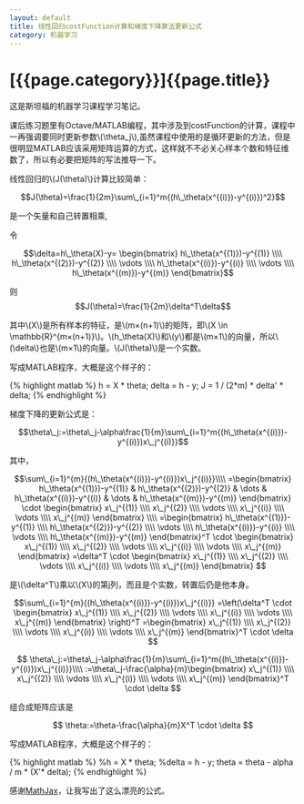 ```yaml
---
layout: default
title: 线性回归costFunction计算和梯度下降算法更新公式
category: 机器学习
---
```


\[{{page.category}}\]{{page.title}}
===============

这是斯坦福的机器学习课程学习笔记。

课后练习题里有Octave/MATLAB编程，其中涉及到costFunction的计算，课程中一再强调要同时更新参数\\(\theta_j\\),虽然课程中使用的是循环更新的方法，但是很明显MATLAB应该采用矩阵运算的方式，这样就不不必关心样本个数和特征维数了，所以有必要把矩阵的写法推导一下。

线性回归的\\(J(\theta)\\)计算比较简单：

$$J(\theta)=\frac{1}{2m}\sum\_{i=1}^m{(h\_\theta(x^{(i)})-y^{(i)})^2}$$

是一个矢量和自己转置相乘,

令

$$\delta=h\_\theta(X)-y=
\begin{bmatrix}
h\_\theta(x^{(1)})-y^{(1)} \\\\
h\_\theta(x^{(2)})-y^{(2)} \\\\
\vdots \\\\
h\_\theta(x^{(i)})-y^{(i)} \\\\
\vdots \\\\
h\_\theta(x^{(m)})-y^{(m)} 
\end{bmatrix}$$

则
$$J(\theta)=\frac{1}{2m}\delta^T\delta$$

其中\\(X\\)是所有样本的特征，是\\(m×(n+1)\\)的矩阵，即\\(X \in \mathbb{R}^{m×(n+1)}\\)。\\(h\_\theta(X)\\)和\\(y\\)都是\\(m×1\\)的向量，所以\\(\delta\\)也是\\(m×1\\)的向量。\\(J(\theta)\\)是一个实数。


写成MATLAB程序，大概是这个样子的：

{% highlight matlab %}
h = X * theta;
delta = h - y;
J = 1 / (2*m) * delta' * delta;
{% endhighlight %}

梯度下降的更新公式是：

$$\theta\_j:=\theta\_j-\alpha\frac{1}{m}\sum\_{i=1}^m{(h\_\theta(x^{(i)})-y^{(i)})x\_j^{(i)}}$$

其中，

$$\sum\_{i=1}^{m}{(h\_\theta(x^{(i)})-y^{(i)})x\_j^{(i)}}\\\\
=\begin{bmatrix}
h\_\theta(x^{(1)})-y^{(1)} &
h\_\theta(x^{(2)})-y^{(2)} &
\dots &
h\_\theta(x^{(i)})-y^{(i)} &
\dots &
h\_\theta(x^{(m)})-y^{(m)}
\end{bmatrix}
\cdot
\begin{bmatrix}
x\_j^{(1)} \\\\
x\_j^{(2)} \\\\
\vdots \\\\
x\_j^{(i)} \\\\
\vdots \\\\
x\_j^{(m)}
\end{bmatrix} \\\\
=\begin{bmatrix}
h\_\theta(x^{(1)})-y^{(1)} \\\\
h\_\theta(x^{(2)})-y^{(2)} \\\\
\vdots \\\\
h\_\theta(x^{(i)})-y^{(i)} \\\\
\vdots \\\\
h\_\theta(x^{(m)})-y^{(m)}
\end{bmatrix}^T
\cdot
\begin{bmatrix}
x\_j^{(1)} \\\\
x\_j^{(2)} \\\\
\vdots \\\\
x\_j^{(i)} \\\\
\vdots \\\\
x\_j^{(m)}
\end{bmatrix}
=\delta^T \cdot 
\begin{bmatrix}
x\_j^{(1)} \\\\
x\_j^{(2)} \\\\
\vdots \\\\
x\_j^{(i)} \\\\
\vdots \\\\
x\_j^{(m)}
\end{bmatrix}
$$

是\\(\delta^T\\)乘以\\(X\\)的第j列，而且是个实数，转置后仍是他本身。

$$\sum\_{i=1}^{m}{(h\_\theta(x^{(i)})-y^{(i)})x\_j^{(i)}}
=\left(\delta^T \cdot 
\begin{bmatrix}
x\_j^{(1)} \\\\
x\_j^{(2)} \\\\
\vdots \\\\
x\_j^{(i)} \\\\
\vdots \\\\
x\_j^{(m)}
\end{bmatrix}
\right)^T
=\begin{bmatrix}
x\_j^{(1)} \\\\
x\_j^{(2)} \\\\
\vdots \\\\
x\_j^{(i)} \\\\
\vdots \\\\
x\_j^{(m)}
\end{bmatrix}^T \cdot \delta 
$$

$$
\theta\_j:=\theta\_j-\alpha\frac{1}{m}\sum\_{i=1}^m{(h\_\theta(x^{(i)})-y^{(i)})x\_j^{(i)}}\\\\
:=\theta\_j-\frac{\alpha}{m}\begin{bmatrix}
x\_j^{(1)} \\\\
x\_j^{(2)} \\\\
\vdots \\\\
x\_j^{(i)} \\\\
\vdots \\\\
x\_j^{(m)}
\end{bmatrix}^T \cdot \delta 
$$

组合成矩阵应该是

$$
\theta:=\theta-\frac{\alpha}{m}X^T \cdot \delta
$$

写成MATLAB程序，大概是这个样子的：

{% highlight matlab %}
%h = X * theta;
%delta = h - y;
theta = theta - alpha / m * (X'* delta);
{% endhighlight %}
    


感谢[MathJax](http://www.mathjax.org)，让我写出了这么漂亮的公式。

